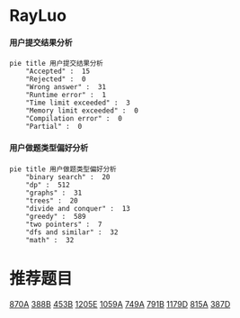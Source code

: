 # RayLuo

<!-- tabs:start -->



#### **用户提交结果分析**

```mermaid
pie title 用户提交结果分析
    "Accepted" :  15
    "Rejected" :  0
    "Wrong answer" :  31
    "Runtime error" :  1
    "Time limit exceeded" :  3
    "Memory limit exceeded" :  0
    "Compilation error" :  0
    "Partial" :  0
```

#### **用户做题类型偏好分析**

```mermaid
pie title 用户做题类型偏好分析
    "binary search" :  20
    "dp" :  512
    "graphs" :  31
    "trees" :  20
    "divide and conquer" :  13
    "greedy" :  589
    "two pointers" :  7
    "dfs and similar" :  32
    "math" :  32
```



<!-- tabs:end -->
# 推荐题目
[870A](https://codeforces.com/contest/870/problem/A)
[388B](https://codeforces.com/contest/388/problem/B)
[453B](https://codeforces.com/contest/453/problem/B)
[1205E](https://codeforces.com/contest/1205/problem/E)
[1059A](https://codeforces.com/contest/1059/problem/A)
[749A](https://codeforces.com/contest/749/problem/A)
[791B](https://codeforces.com/contest/791/problem/B)
[1179D](https://codeforces.com/contest/1179/problem/D)
[815A](https://codeforces.com/contest/815/problem/A)
[387D](https://codeforces.com/contest/387/problem/D)
